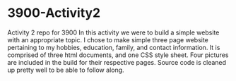 # 3900-Activity2
Activity 2 repo for 3900
In this activity we were to build a simple website with an appropriate topic.  I chose to make simple three page website pertaining to my hobbies, education, family, and 
contact information.  It is comprised of three html documents, and one CSS style sheet.  Four pictures are included in the build for their respective pages.  Source code is 
cleaned up pretty well to be able to follow along.  
